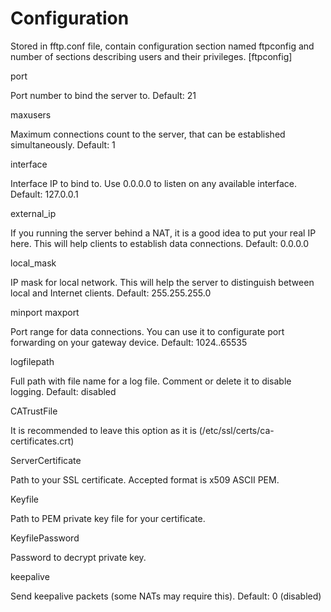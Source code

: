 # Configuration
Stored in fftp.conf file, contain configuration section named ftpconfig and number of sections describing users and their privileges.
[ftpconfig]

  port

Port number to bind the server to. Default: 21

  maxusers

Maximum connections count to the server, that can be established simultaneously. Default: 1

  interface

Interface IP to bind to. Use 0.0.0.0 to listen on any available interface. Default: 127.0.0.1

  external_ip

If you running the server behind a NAT, it is a good idea to put your real IP here. This will help clients to establish data connections. Default: 0.0.0.0

  local_mask

IP mask for local network. This will help the server to distinguish between local and Internet clients. Default: 255.255.255.0

  minport
  maxport

Port range for data connections. You can use it to configurate port forwarding on your gateway device. Default: 1024..65535

  logfilepath

Full path with file name for a log file. Comment or delete it to disable logging. Default: disabled

  CATrustFile

It is recommended to leave this option as it is (/etc/ssl/certs/ca-certificates.crt)

  ServerCertificate

Path to your SSL certificate. Accepted format is x509 ASCII PEM.

  Keyfile

Path to PEM private key file for your certificate.

  KeyfilePassword

Password to decrypt private key.

  keepalive

Send keepalive packets (some NATs may require this). Default: 0 (disabled)
